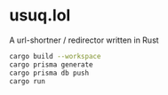 # usuq.lol

A url-shortner / redirector written in Rust

```bash
cargo build --workspace
cargo prisma generate
cargo prisma db push
cargo run
```
